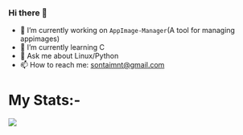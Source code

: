 ### Hi there 👋

- 🔭 I’m currently working on `AppImage-Manager`(A tool for managing appimages)
- 🌱 I’m currently learning C
- 💬 Ask me about Linux/Python
- 📫 How to reach me: sontaimnt@gmail.com

# My Stats:-
  
![](http://github-profile-summary-cards.vercel.app/api/cards/stats?username=sontaimnt&theme=tokyonight)
